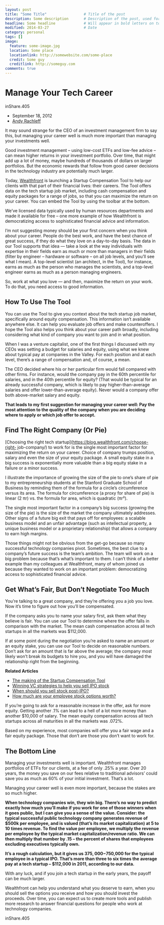 ```yaml
---
layout: post
title: "Some Title"                 # Title of the post
description: Some description       # Description of the post, used for Facebook Opengraph & Twitter
headline: Some headline             # Will appear in bold letters on top of the post
modified: 2014-03-27			    # Date
category: personal
tags: []
image: 
  feature: some-image.jpg
  location: Some place
  locationlink: http://somewebsite.com/some-place
  credit: Some guy
  creditlink: http://someguy.com
comments: true
---
```


# Manage Your Tech Career

inShare.405

  * September 18, 2012
  * [Andy Rachleff](https://blog.wealthfront.com/author/andy/)

It may sound strange for the CEO of an investment management firm to say this,
but managing your career well is much more important than managing your
investments well.

Good investment management – using low-cost ETFs and low-fee advice – can mean
higher returns in your investment portfolio. Over time, that might add up a
lot of money, maybe hundreds of thousands of dollars on larger portfolios. But
the economic rewards that follow from good career decisions in the technology
industry are potentially much larger.

Today, [Wealthfront](http://www.wealthfront.com/) is launching a Startup
Compensation Tool to help our clients with that part of their financial lives:
their careers. The Tool offers data on the tech startup job market, including
cash compensation and equity packages for a range of jobs, so that you can
maximize the return on your career. You can embed the Tool by using the
toolbar at the bottom.

We’ve licensed data typically used by human resources departments and made it
available for free – one more example of how Wealthfront is democratizing
access to sophisticated financial advice and information.

I’m not suggesting money should be your first concern when you think about
your career. People do the best work, and have the best chance of great
success, if they do what they love on a day-to-day basis. The data in our Tool
supports that idea — take a look at the way individuals with expertise in
their fields earn as much or more than managers in their fields (filter by
engineer – hardware or software – on all job levels, and you’ll see what I
mean). A top-level scientist (an architect, in the Tool), for instance, earns
as much as the person who manages the scientists, and a top-level engineer
earns as much as a person managing engineers.

So, work at what you love — and then, maximize the return on your work. To do
that, you need access to good information.

## How To Use The Tool

You can use the Tool to give you context about the tech startup job market,
specifically around equity compensation. This information isn’t available
anywhere else. It can help you evaluate job offers and make counteroffers. I
hope the Tool also helps you think about your career path broadly, including
considering what kind of company you want to join and in what position.

When I was a venture capitalist, one of the first things I discussed with my
CEOs was setting a budget for salaries and equity, using what we knew about
typical pay at companies in the Valley. For each position and at each level,
there’s a range of compensation and, of course, a mean.

The CEO decided where his or her particular firm would fall compared with
other firms. For instance, would the company pay in the 60th percentile for
salaries, and in the 40th percentile for equity? (That would be typical for an
already successful company, which is likely to pay higher-than-average
salaries and offer lower-than-average equity). Never would a company offer
both above-market salary and equity.

**That leads to my first suggestion for managing your career well: Pay the most attention to the quality of the company when you are deciding where to apply or which job offer to accept.**

## Find The Right Company (Or Pie)

[Choosing the right tech startup](https://blog.wealthfront.com/choose-right-
job-company/) to work for is the single most important factor for maximizing
the return on your career. Choice of company trumps position, salary and even
the size of your equity package. A small equity stake in a big success is
exponentially more valuable than a big equity stake in a failure or a minor
success.

I illustrate the importance of growing the size of the pie to one’s share of
pie to my entrepreneurship students at the Stanford Graduate School of
Business by reminding them of the formula for a circle’s circumference versus
its area. The formula for circumference (a proxy for share of pie) is linear
(2 πr) vs. the formula for area, which is quadratic (πr²).

The single most important factor in a company’s big success (growing the size
of the pie) is the size of the market the company ultimately addresses. Other
signs of a future big exit that pays off for employees: a scalable business
model and an unfair advantage (such as intellectual property, a unique
business model or a proprietary relationship) that allows a company to earn
high margins.

Those things might not be obvious from the get-go because so many successful
technology companies pivot. Sometimes, the best clue to a company’s future
success is the team’s ambition. The team will work on a big problem because
that’s what’s important to them. I can’t think of a better example than my
colleagues at Wealthfront, many of whom joined us because they wanted to work
on an important problem: democratizing access to sophisticated financial
advice.

## Get What’s Fair, But Don’t Negotiate Too Much

You’re talking to a great company, and they’re offering you a job you love.
Now it’s time to figure out how you’ll be compensated.

If the company asks you to name your salary first, ask them what they believe
is fair. You can use our Tool to determine where the offer falls in comparison
with the market. The mean cash compensation across all tech startups in all
the markets was $112,000.

If at some point during the negotiation you’re asked to name an amount or an
equity stake, you can use our Tool to decide on reasonable numbers. Don’t ask
for an amount that is far above the average; the company most likely won’t
break its budgets to hire you, and you will have damaged the relationship
right from the beginning.

**Related Articles**

  * [The making of the Startup Compensation Tool](http://eng.wealthfront.com/2012/10/building-startup-compensation.html)
  * [Winning VC strategies to help you sell IPO stock](https://blog.wealthfront.com/should-i-sell-my-stock/)
  * [When should you sell stock post-IPO?](https://blog.wealthfront.com/strategies-for-selling-stock-post-ipo-wide/)
  * [How much are your employee stock options worth?](https://blog.wealthfront.com/stock-options-package-valuation/)

If you’re going to ask for a reasonable increase in the offer, ask for more
equity. Getting another .1% can lead to a hell of a lot more money than
another $10,000 of salary. The mean equity compensation across all tech
startups across all maturities in all the markets was .072%.

Based on my experience, most companies will offer you a fair wage and a fair
equity package. Those that don’t are those you don’t want to work for.

## The Bottom Line

Managing your investments well is important. Wealthfront manages portfolios of
ETFs for our clients, at a fee of only .25% a year. Over 20 years, the money
you save on our fees relative to traditional advisors’ could save you as much
as 60% of your initial investment. That’s a lot.

Managing your career well is even more important, because the stakes are so
much higher.

**When technology companies win, they win big. There’s no way to predict exactly how much you’ll make if you work for one of those winners when it goes public, but I can give you a sense of the value. Consider: the typical successful public technology company generates revenue of $500k per employee, and is valued (that’s its market capitalization) at 5 to 10 times revenue. To find the value per employee, we multiply the revenue per employee by the typical market capitalization/revenue ratio. We can then multiply that number by .15 – the percent of shares that employees excluding executives typically own.**

**It’s a rough calculation, but it gives us $375,000-$750,000 for the typical employee in a typical IPO. That’s more than three to six times the average pay at a tech startup – $112,000 in 2011, according to our data.**

With any luck, and if you join a tech startup in the early years, the payoff
can be much larger.

Wealthfront can help you understand what you deserve to earn, when you should
sell the options you receive and how you should invest the proceeds. Over
time, you can expect us to create more tools and publish more research to
answer financial questions for people who work at technology companies.

inShare.405


